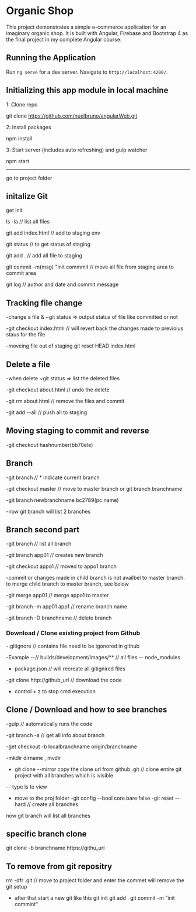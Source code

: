 # Organic Shop

This project demonstrates a simple e-commerce application for an imaginary organic shop. It is built with Angular, Firebase and Bootstrap 4 as the final project in my complete Angular course: 


## Running the Application

Run `ng serve` for a dev server. Navigate to `http://localhost:4200/`. 

## Initializing this app module in local machine 

1: Clone repo

git clone https://github.com/nuelbruno/angularWeb.git

2: Install packages


npm install

3: Start server (includes auto refreshing) and gulp watcher


npm start


---------------------------------------------------------------------------------------------------
go to project folder

## initalize Git

get init

ls -la  // list all files

git add index.html // add to staging env

git status // to get status of staging

git add . // add all file to staging

git commit -m(msg) "init commmit // move all file from staging area to commit area


git log  // author and date and commit message

## Tracking file change

-change a file & ~git status => output status of file like committed or not

-git checkout index.html // will revert back the changes made to previoius staus for the file

-moveing file out of staging 
git reset HEAD index.html

## Delete a file

-when delete ~git status  => list the deleted files

-git checkout about.html // undo the delete

-git rm about.html // remove the files and commit

-git add --all // push all to staging

## Moving staging to commit and reverse

-git checkout hashnumber(bb70ele)

## Branch
-git branch  // * indicate current branch

-git checkout master // move to master branch or git branch branchname

-git branch newbranchname  bc2789(pc name)

-now git branch will list 2 branches

## Branch second part

-git branch // list all branch

-git branch app01 // creates new branch

-git checkout appo1 // moved to appo1 branch

-commit or changes made in child branch is not availbel to master branch. to merge child branch to master branch, see below

-git merge app01 // merge appo1 to master

-git branch -m app01 app1 // rename branch name

-git branch -D branchname // delete branch

### Download / Clone existing project from Github

-.gitignore // contains file need to be igonored in github

-Example
 --// builds/development/images/** // all files
-- node_modules

- package.json // will recreate all gitignired files

-git clone http://github_url  // download the code

- control + z to stop cmd execution

## Clone / Download and how to see branches

-gulp // automatically runs the code

-git branch -a // get all info about branch

-get checkout -b localbranchname origin/branchname

-mkdir dirname , mvdir

- git clone --mirror copy the clone url from github .git  // clone entire git project with all branches which is ivisible

-- type ls to view

- move to the proj folder
-git config --bool core.bare false
-git reset --hard // create all branches

now git branch will list all branches

## specific branch clone

git clone -b branchname https://githu_url


## To remove from git repositry

rm -dfr .git // move to project folder and enter the commet will remove the git setup

- after that start a new git like this
git init
git add .
git commit -m "init commint"












